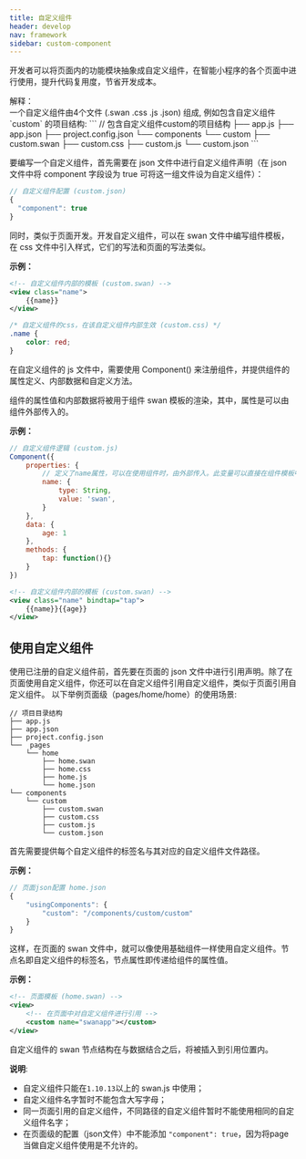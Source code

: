 ```yaml
---
title: 自定义组件
header: develop
nav: framework
sidebar: custom-component
---
```


开发者可以将页面内的功能模块抽象成自定义组件，在智能小程序的各个页面中进行使用，提升代码复用度，节省开发成本。


<div class="notice">解释： </div>一个自定义组件由4个文件 (.swan .css .js .json) 组成, 例如包含自定义组件 `custom` 的项目结构:
```
// 包含自定义组件custom的项目结构
├── app.js
├── app.json
├── project.config.json
└── components
    └── custom
        ├── custom.swan
        ├── custom.css
        ├── custom.js
        └── custom.json
```

要编写一个自定义组件，首先需要在 json 文件中进行自定义组件声明（在 json 文件中将 component 字段设为 true 可将这一组文件设为自定义组件）：

```js
// 自定义组件配置 (custom.json)
{
  "component": true
}
```

同时，类似于页面开发。开发自定义组件，可以在 swan 文件中编写组件模板，在 css 文件中引入样式，它们的写法和页面的写法类似。

**<div class="notice">示例： </div>**

```xml
<!-- 自定义组件内部的模板 (custom.swan) -->
<view class="name">
    {{name}}
</view>
```
```css
/* 自定义组件的css，在该自定义组件内部生效 (custom.css) */
.name {
    color: red;
}
```

在自定义组件的 js 文件中，需要使用 Component() 来注册组件，并提供组件的属性定义、内部数据和自定义方法。

组件的属性值和内部数据将被用于组件 swan 模板的渲染，其中，属性是可以由组件外部传入的。

**<div class="notice">示例： </div>**

```js
// 自定义组件逻辑 (custom.js)
Component({
    properties: {
        // 定义了name属性，可以在使用组件时，由外部传入。此变量可以直接在组件模板中使用
        name: {
            type: String,
            value: 'swan',
        }
    },
    data: {
        age: 1
    },
    methods: {
        tap: function(){}
    }
})
```

```xml
<!-- 自定义组件内部的模板 (custom.swan) -->
<view class="name" bindtap="tap">
    {{name}}{{age}}
</view>
```

## 使用自定义组件

使用已注册的自定义组件前，首先要在页面的 json 文件中进行引用声明。除了在页面使用自定义组件，你还可以在自定义组件引用自定义组件，类似于页面引用自定义组件。
以下举例页面级（pages/home/home）的使用场景:

```
// 项目目录结构
├── app.js
├── app.json
├── project.config.json
└──  pages
    └── home
        ├── home.swan
        ├── home.css
        ├── home.js
        └── home.json
└── components
    └── custom
        ├── custom.swan
        ├── custom.css
        ├── custom.js
        └── custom.json
```

首先需要提供每个自定义组件的标签名与其对应的自定义组件文件路径。

**<div class="notice">示例： </div>**
```js
// 页面json配置 home.json
{
    "usingComponents": {
        "custom": "/components/custom/custom"
    }
}
```
这样，在页面的 swan 文件中，就可以像使用基础组件一样使用自定义组件。节点名即自定义组件的标签名，节点属性即传递给组件的属性值。

**<div class="notice">示例： </div>**
```xml
<!-- 页面模板 (home.swan) -->
<view>
    <!-- 在页面中对自定义组件进行引用 -->
    <custom name="swanapp"></custom>
</view>
```
自定义组件的 swan 节点结构在与数据结合之后，将被插入到引用位置内。

**说明**:
* 自定义组件只能在`1.10.13`以上的 swan.js 中使用；
* 自定义组件名字暂时不能包含大写字母；
* 同一页面引用的自定义组件，不同路径的自定义组件暂时不能使用相同的自定义组件名字；
* 在页面级的配置（json文件）中不能添加 `"component": true`，因为将page当做自定义组件使用是不允许的。
